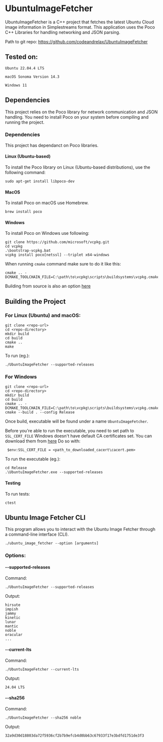 # UbuntuImageFetcher

UbuntuImageFetcher is a C++ project that fetches the latest Ubuntu Cloud image information in Simplestreams format. 
This application uses the Poco C++ Libraries for handling networking and JSON parsing.

Path to git repo: https://github.com/codeandrelax/UbuntuImageFetcher

## Tested on:

`Ubuntu 22.04.4 LTS`

`macOS Sonoma Version 14.3`

`Windows 11`

## Dependencies

This project relies on the Poco library for network communication and JSON handling. 
You need to install Poco on your system before compiling and running the project.

### Dependencies

This project has dependanct on Poco libraries.

#### Linux (Ubuntu-based)

To install the Poco library on Linux (Ubuntu-based distributions), use the following command:

```
sudo apt-get install libpoco-dev
```

#### MacOS

To install Poco on macOS use Homebrew.

```
brew install poco
```

#### Windows

To install Poco on Windows use following:

```
git clone https://github.com/microsoft/vcpkg.git
cd vcpkg
.\bootstrap-vcpkg.bat
vcpkg install poco[netssl] --triplet x64-windows
```

When running `cmake` command make sure to do it like this:
```
cmake .. -DCMAKE_TOOLCHAIN_FILE=C:\path\to\vcpkg\scripts\buildsystems\vcpkg.cmake
```

Building from source is also an option [here](https://docs.pocoproject.org/current/00200-GettingStarted.html)

## Building the Project

### For Linux (Ubuntu) and macOS:
```
git clone <repo-url>
cd <repo-directory>
mkdir build
cd build
cmake ..
make
```

To run (eg.):
```
./UbuntuImageFetcher --supported-releases
```

### For Windows
```
git clone <repo-url>
cd <repo-directory>
mkdir build
cd build
cmake .. -DCMAKE_TOOLCHAIN_FILE=C:\path\to\vcpkg\scripts\buildsystems\vcpkg.cmake
cmake --build . --config Release
```

Once build, executable will be found under a name `UbuntuImageFetcher`.

Before you're able to run the executable, you need to set path to `SSL_CERT_FILE`
Windows doesn't have default CA certificates set.
You can download them from [here](https://curl.se/docs/caextract.html)
Do so with:
```
 $env:SSL_CERT_FILE = <path_to_downloaded_cacert\cacert.pem>
```

To run the executable (eg.):
```
cd Release
.\UbuntuImageFetcher.exe --supported-releases
```

#### Testing
To run tests:

```
ctest
```

## Ubuntu Image Fetcher CLI

This program allows you to interact with the Ubuntu Image Fetcher through a command-line interface (CLI). 

```
./ubuntu_image_fetcher --option [arguments]
```

### Options:

#### --supported-releases

Command:

```
./UbuntuImageFetcher --supported-releases
```

Output:

```
hirsute
impish
jammy
kinetic
lunar
mantic
noble
oracular
...
```

#### --current-lts

Command:

```
./UbuntuImageFetcher --current-lts
```

Output:

```
24.04 LTS
```

#### --sha256 <release>

Command:

```
./UbuntuImageFetcher --sha256 noble
```

Output:

```
32a9d30d18803da72f5936cf2b7b9efcb4d0bb63c67933f17e3bdfd1751de3f3
```

